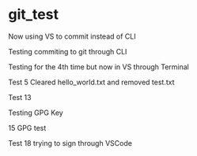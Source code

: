 # git_test

Now using VS to commit instead of CLI

Testing commiting to git through CLI

Testing for the 4th time but now in VS through Terminal

Test 5 Cleared hello_world.txt and removed test.txt

Test 13

Testing GPG Key

15 GPG test

Test 18 trying to sign through VSCode